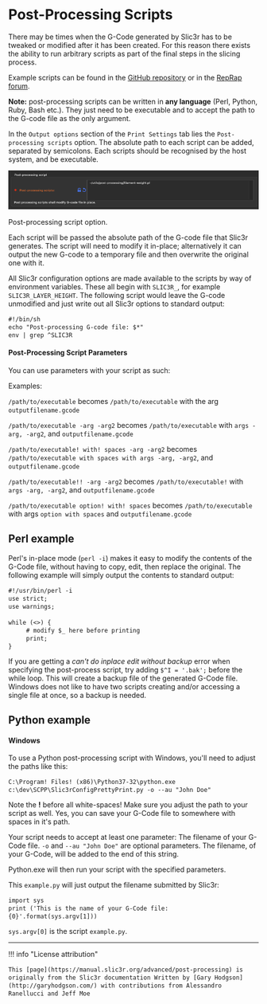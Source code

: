 # Post-Processing Scripts

There may be times when the G-Code generated by Slic3r has to be tweaked or modified after it has been created. For this reason there exists the ability to run arbitrary scripts as part of the final steps in the slicing process.

Example scripts can be found in the [GitHub repository](https://github.com/alexrj/Slic3r/tree/master/utils/post-processing) or in the [RepRap forum](http://forums.reprap.org/list.php?263).

**Note:** post-processing scripts can be written in **any language** (Perl, Python, Ruby, Bash etc.). They just need to be executable and to accept the path to the G-code file as the only argument.

In the `Output options` section of the `Print Settings` tab lies the `Post-processing scripts` option. The absolute path to each script can be added, separated by semicolons. Each scripts should be recognised by the host system, and be executable.

![image Post-processing script option](assets/post-processing-scripts.png)

Post-processing script option.

Each script will be passed the absolute path of the G-code file that Slic3r generates. The script will need to modify it in-place; alternatively it can output the new G-code to a temporary file and then overwrite the original one with it.

All Slic3r configuration options are made available to the scripts by way of environment variables. These all begin with `SLIC3R_`, for example `SLIC3R_LAYER_HEIGHT`. The following script would leave the G-code unmodified and just write out all Slic3r options to standard output:

```
#!/bin/sh
echo "Post-processing G-code file: $*"
env | grep ^SLIC3R
```

#### Post-Processing Script Parameters

You can use parameters with your script as such:

Examples:

`/path/to/executable` becomes `/path/to/executable` with the arg `outputfilename.gcode`

`/path/to/executable -arg -arg2` becomes `/path/to/executable` with `args -arg, -arg2`, and `outputfilename.gcode`

`/path/to/executable! with! spaces -arg -arg2` becomes `/path/to/executable with spaces with args -arg, -arg2`, and `outputfilename.gcode`

`/path/to/executable!! -arg -arg2` becomes `/path/to/executable!` with `args -arg, -arg2`, and `outputfilename.gcode`

`/path/to/executable option! with! spaces` becomes `/path/to/executable` with args `option with spaces` and `outputfilename.gcode`

## Perl example

Perl's in-place mode (`perl -i`) makes it easy to modify the contents of the G-Code file, without having to copy, edit, then replace the original. The following example will simply output the contents to standard output:

```
#!/usr/bin/perl -i
use strict;
use warnings;

while (<>) {
     # modify $_ here before printing
     print;
}
```

If you are getting a _can't do inplace edit without backup_ error when specifying the post-process script, try adding `$^I = '.bak';` before the while loop. This will create a backup file of the generated G-Code file. Windows does not like to have two scripts creating and/or accessing a single file at once, so a backup is needed.

## Python example

#### Windows

To use a Python post-processing script with Windows, you'll need to adjust the paths like this:

```
C:\Program! Files! (x86)\Python37-32\python.exe c:\dev\SCPP\Slic3rConfigPrettyPrint.py -o --au "John Doe"
```

Note the **!** before all white-spaces! Make sure you adjust the path to your script as well. Yes, you can save your G-Code file to somewhere with spaces in it's path.

Your script needs to accept at least one parameter: The filename of your G-Code file. `-o` and `--au "John Doe"` are optional parameters. The filename, of your G-Code, will be added to the end of this string.

Python.exe will then run your script with the specified parameters.

This `example.py` will just output the filename submitted by Slic3r:

```
import sys
print ('This is the name of your G-Code file: {0}'.format(sys.argv[1]))
```

`sys.argv[0]` is the script `example.py`.

---

!!! info "License attribution"

    This [page](https://manual.slic3r.org/advanced/post-processing) is originally from the Slic3r documentation Written by [Gary Hodgson](http://garyhodgson.com/) with contributions from Alessandro Ranellucci and Jeff Moe
